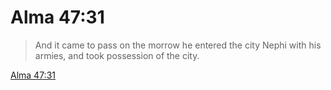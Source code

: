 # Alma 47:31

> And it came to pass on the morrow he entered the city Nephi with his armies, and took possession of the city.

[Alma 47:31](https://www.churchofjesuschrist.org/study/scriptures/bofm/alma/47?lang=eng&id=p31#p31)


